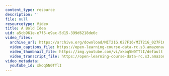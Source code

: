 ```yaml
---
content_type: resource
description: ''
file: null
resourcetype: Video
title: A Bold Idea
uid: a5cb961e-e7f5-e9ac-5d15-399d6218de6c
video_files:
  archive_url: https://archive.org/download/MIT21G.027F16/MIT21G_027F16_educator_02_300k.mp4
  video_captions_file: https://open-learning-course-data-rc.s3.amazonaws.com/21g-027-asia-in-the-modern-world-images-representations-fall-2016/6cd7a6fcd4815f2aac7d001301c44686_1801225.vtt
  video_thumbnail_file: https://img.youtube.com/vi/xkoq5N0TTlI/default.jpg
  video_transcript_file: https://open-learning-course-data-rc.s3.amazonaws.com/21g-027-asia-in-the-modern-world-images-representations-fall-2016/21035efc64d3391d6b22e19f8f45264c_1801225.pdf
video_metadata:
  youtube_id: xkoq5N0TTlI
---
```

